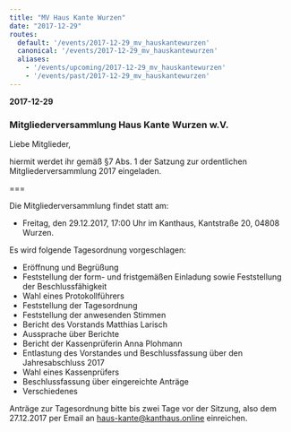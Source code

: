 ```yaml
---
title: "MV Haus Kante Wurzen"
date: "2017-12-29"
routes:
  default: '/events/2017-12-29_mv_hauskantewurzen'
  canonical: '/events/2017-12-29_mv_hauskantewurzen'
  aliases:
    - '/events/upcoming/2017-12-29_mv_hauskantewurzen'
    - '/events/past/2017-12-29_mv_hauskantewurzen'
---
```


**2017-12-29**

### Mitgliederversammlung Haus Kante Wurzen w.V.

Liebe Mitglieder,

hiermit werdet ihr gemäß §7 Abs. 1 der Satzung zur ordentlichen Mitgliederversammlung 2017 eingeladen.

===

Die Mitgliederversammlung findet statt am:
- Freitag, den 29.12.2017, 17:00 Uhr im Kanthaus, Kantstraße 20, 04808 Wurzen.

Es wird folgende Tagesordnung vorgeschlagen:
* Eröffnung und Begrüßung
* Feststellung der form- und fristgemäßen Einladung sowie Feststellung der Beschlussfähigkeit
* Wahl eines Protokollführers
* Feststellung der Tagesordnung
* Feststellung der anwesenden Stimmen
* Bericht des Vorstands Matthias Larisch
* Aussprache über Berichte
* Bericht der Kassenprüferin Anna Plohmann
* Entlastung des Vorstandes und Beschlussfassung über den Jahresabschluss 2017
* Wahl eines Kassenprüfers
* Beschlussfassung über eingereichte Anträge
* Verschiedenes

Anträge zur Tagesordnung bitte bis zwei Tage vor der Sitzung, also dem 27.12.2017 per Email an haus-kante@kanthaus.online einreichen.
